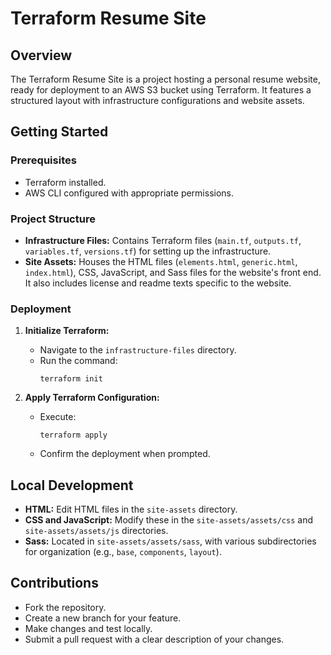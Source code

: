 # Terraform Resume Site

## Overview

The Terraform Resume Site is a project hosting a personal resume website, ready for deployment to an AWS S3 bucket using Terraform. It features a structured layout with infrastructure configurations and website assets.

## Getting Started

### Prerequisites

- Terraform installed.
- AWS CLI configured with appropriate permissions.

### Project Structure

- **Infrastructure Files:** Contains Terraform files (`main.tf`, `outputs.tf`, `variables.tf`, `versions.tf`) for setting up the infrastructure.
- **Site Assets:** Houses the HTML files (`elements.html`, `generic.html`, `index.html`), CSS, JavaScript, and Sass files for the website's front end. It also includes license and readme texts specific to the website.

### Deployment

1. **Initialize Terraform:**
   - Navigate to the `infrastructure-files` directory.
   - Run the command:
     ```
     terraform init
     ```

2. **Apply Terraform Configuration:**
   - Execute:
     ```
     terraform apply
     ```
   - Confirm the deployment when prompted.

## Local Development

- **HTML:** Edit HTML files in the `site-assets` directory.
- **CSS and JavaScript:** Modify these in the `site-assets/assets/css` and `site-assets/assets/js` directories.
- **Sass:** Located in `site-assets/assets/sass`, with various subdirectories for organization (e.g., `base`, `components`, `layout`).

## Contributions

- Fork the repository.
- Create a new branch for your feature.
- Make changes and test locally.
- Submit a pull request with a clear description of your changes.

